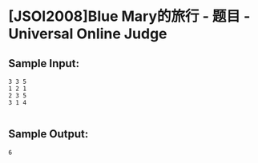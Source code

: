 # [JSOI2008]Blue Mary的旅行 - 题目 - Universal Online Judge


## Sample Input: 
```
3 3 5
1 2 1
2 3 5
3 1 4


```

## Sample Output: 
```
6

```
